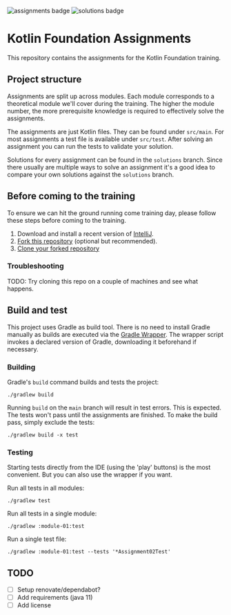 ![assignments badge](https://github.com/fresh-minds/kotlin-foundation-assignments/actions/workflows/build-main.yml/badge.svg)
![solutions badge](https://github.com/fresh-minds/kotlin-foundation-assignments/actions/workflows/build-and-test-solutions.yml/badge.svg)

# Kotlin Foundation Assignments

This repository contains the assignments for the Kotlin Foundation training.

## Project structure

Assignments are split up across modules. Each module corresponds to a theoretical module we'll cover during the
training.
The higher the module number, the more prerequisite knowledge is required to effectively solve the assignments.

The assignments are just Kotlin files. They can be found under `src/main`. For most assignments a test file is
available under `src/test`. After solving an assignment you can run the tests to validate your solution.

Solutions for every assignment can be found in the `solutions` branch. Since there usually are multiple ways to solve
an assignment it's a good idea to compare your own solutions against the `solutions` branch.

## Before coming to the training

To ensure we can hit the ground running come training day, please follow these steps before coming to the training.

1. Download and install a recent version of [IntelliJ](https://www.jetbrains.com/idea/).
2. [Fork this repository](https://docs.github.com/en/get-started/quickstart/fork-a-repo#forking-a-repository) (optional
   but recommended).
3. [Clone your forked repository](https://docs.github.com/en/get-started/quickstart/fork-a-repo#cloning-your-forked-repository)

### Troubleshooting

TODO: Try cloning this repo on a couple of machines and see what happens.

## Build and test

This project uses Gradle as build tool. There is no need to install Gradle manually as builds are executed via the
[Gradle Wrapper](https://docs.gradle.org/current/userguide/gradle_wrapper.html). The wrapper script invokes a declared
version of Gradle, downloading it beforehand if necessary.

### Building

Gradle's `build` command builds and tests the project:

```
./gradlew build
```

Running `build` on the `main` branch will result in test errors. This is expected. The tests won't pass until the
assignments are finished. To make the build pass, simply exclude the tests:

```
./gradlew build -x test
```

### Testing
Starting tests directly from the IDE (using the 'play' buttons) is the most convenient. But you can also use the
wrapper if you want.

Run all tests in all modules:

```
./gradlew test
```

Run all tests in a single module:

```
./gradlew :module-01:test
```

Run a single test file:

```
./gradlew :module-01:test --tests '*Assignment02Test'
```

## TODO

- [ ] Setup renovate/dependabot?
- [ ] Add requirements (java 11)
- [ ] Add license
